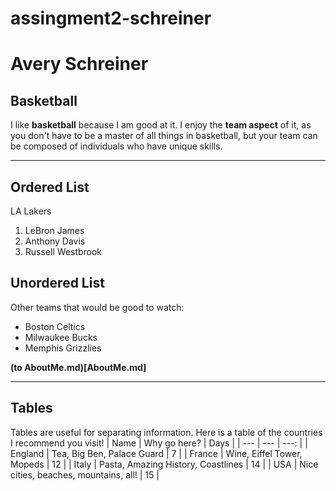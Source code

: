 # assingment2-schreiner
# Avery Schreiner
## Basketball
I like **basketball** because I am good at it.
I enjoy the **team aspect** of it, as you don't have to be 
a master of all things in basketball, but your team
can be composed of individuals who have unique skills.
<hr>

## Ordered List
LA Lakers
1. LeBron James
2. Anthony Davis
3. Russell Westbrook

## Unordered List
Other teams that would be good to watch:
* Boston Celtics
* Milwaukee Bucks
* Memphis Grizzlies

**(to AboutMe.md)[AboutMe.md]**
<hr>

## Tables
Tables are useful for separating information. Here is a table of the countries I recommend you visit!
| Name | Why go here? | Days |
| --- | --- | ---: |
| England | Tea, Big Ben, Palace Guard | 7 |
| France | Wine, Eiffel Tower, Mopeds | 12 |
| Italy | Pasta, Amazing History, Coastlines | 14 |
| USA | Nice cities, beaches, mountains, all! | 15 |




